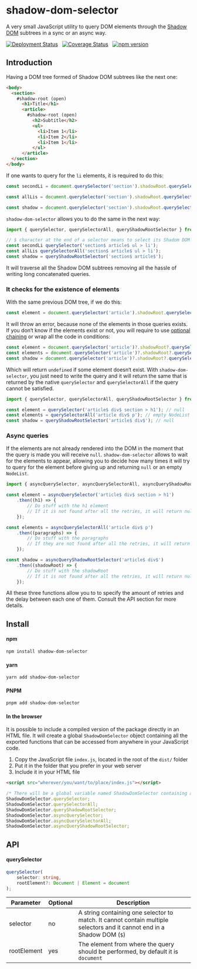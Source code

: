 # shadow-dom-selector

A very small JavaScript utility to query DOM elements through the [Shadow DOM] subtrees in a sync or an async way.

[![Deployment Status](https://github.com/elchininet/shadow-dom-selector/actions/workflows/deploy.yaml/badge.svg)](https://github.com/elchininet/shadow-dom-selector/actions/workflows/deploy.yaml) &nbsp; [![Coverage Status](https://coveralls.io/repos/github/elchininet/shadow-dom-selector/badge.svg?branch=master)](https://coveralls.io/github/elchininet/shadow-dom-selector?branch=master) &nbsp; [![npm version](https://badge.fury.io/js/shadow-dom-selector.svg)](https://badge.fury.io/js/shadow-dom-selector)

## Introduction

Having a DOM tree formed of Shadow DOM subtrees like the next one:

```html
<body>
  <section>
    #shadow-root (open)
      <h1>Title</h1>
      <article>
        #shadow-root (open)
          <h2>Subtitle</h2>
          <ul>
            <li>Item 1</li>
            <li>Item 2</li>
            <li>Item 1</li>
          </ul>
      </article>
  </section>
</body>
```
If one wants to query for the `li` elements, it is required to do this:

```javascript
const secondLi = document.querySelector('section').shadowRoot.querySelector('article').shadowRoot.querySelector('ul > li');

const allLis = document.querySelector('section').shadowRoot.querySelector('article').shadowRoot.querySelectorAll('ul > li');

const shadow = document.querySelector('section').shadowRoot.querySelector('article').shadowRoot;
```

`shadow-dom-selector` allows you to do the same in the next way:

```javascript
import { querySelector, querySelectorAll, queryShadowRootSelector } from 'shadow-dom-selector';

// $ character at the end of a selector means to select its Shadom DOM  
const secondLi querySelector('section$ article$ ul > li');
const allLis querySelectorAll('section$ article$ ul > li');
const shadow = queryShadowRootSelector('section$ article$');
```

It will traverse all the Shadow DOM subtrees removing all the hassle of writing long concatenated queries.

### It checks for the existence of elements

With the same previous DOM tree, if we do this:

```javascript
const element = document.querySelector('article').shadowRoot.querySelector('div').shadowRoot.querySelector('section > h1');
```

It will throw an error, because none of the elements in those queries exists. If you don‘t know if the elements exist or not, you will require to use [optional chaining] or wrap all the code in conditions:

```javascript
const element = document.querySelector('article')?.shadowRoot?.querySelector('div')?.shadowRoot?.querySelector('section > h1');
const elements = document.querySelector('article')?.shadowRoot?.querySelector('div')?.shadowRoot?.querySelectorAll('p');
const shadow = document.querySelector('article')?.shadowRoot?.querySelector('div')?.shadowRoot;
```

Which will return `undefined` if some element doesn‘t exist. With `shadow-dom-selector`, you just need to write the query and it will return the same that is returned by the native `querySelector` and `querySelectorAll` if the query cannot be satisfied.

```javascript
import { querySelector, querySelectorAll, queryShadowRootSelector } from 'shadow-dom-selector';

const element = querySelector('article$ div$ section > h1'); // null
const elements = querySelectorAll('article div$ p'); // empty NodeList
const shadow = queryShadowRootSelector('article$ div$'); // null
```

### Async queries

If the elements are not already rendered into the DOM in the moment that the query is made you will receive `null`. `shadow-dom-selector` allows to wait for the elements to appear, allowing you to decide how many times it will try to query for the element before giving up and returning `null` or an empty `NodeList`.

```javascript
import { asyncQuerySelector, asyncQuerySelectorAll, asyncQueryShadowRootSelector } from 'shadow-dom-selector';

const element = asyncQuerySelector('article$ div$ section > h1')
    .then((h1) => {
        // Do stuff with the h1 element
        // If it is not found after all the retries, it will return null
    });

const elements = asyncQuerySelectorAll('article div$ p')
    .then((paragraphs) => {
        // Do stuff with the paragraphs
        // If they are not found after all the retries, it will return an empty NodeList
    });

const shadow = asyncQueryShadowRootSelector('article$ div$')
    .then((shadowRoot) => {
        // Do stuff with the shadowRoot
        // If it is not found after all the retries, it will return null
    });
```

All these three functions allow you to to specify the amount of retries and the delay between each one of them. Consult the API section for more details.

## Install

#### npm

```bash
npm install shadow-dom-selector
```

#### yarn

```bash
yarn add shadow-dom-selector
```

#### PNPM

```bash
pnpm add shadow-dom-selector
```

#### In the browser

It is possible to include a compiled version of the package directly in an HTML file. It will create a global `ShadowDomSelector` object containing all the exported functions that can be accessed from anywhere in your JavaScript code.

1. Copy the JavaScript file `index.js`, located in the root of the `dist/` folder
2. Put it in the folder that you prefer in your web server
3. Include it in your HTML file

```html
<script src="wherever/you/want/to/place/index.js"></script>
```

```javascript
/* There will be a global variable named ShadowDomSelector containing all the functions */
ShadowDomSelector.querySelector;
ShadowDomSelector.querySelectorAll;
ShadowDomSelector.queryShadowRootSelector;
ShadowDomSelector.asyncQuerySelector;
ShadowDomSelector.asyncQuerySelectorAll;
ShadowDomSelector.asyncQueryShadowRootSelector;
```

## API

#### querySelector

```typescript
querySelector(
    selector: string,
    rootElement?: Document | Element = document
);
```

| Parameter    | Optional      | Description                                        |
| ------------ | ------------- | -------------------------------------------------- |
| selector     | no            | A string containing one selector to match. It cannot contain multiple selectors and it cannot end in a Shadow DOM (`$`) |
| rootElement  | yes           | The element from where the query should be performed, by default it is `document` |


[Shadow DOM]: https://developer.mozilla.org/en-US/docs/Web/API/Web_components/Using_shadow_DOM
[optional chaining]: https://developer.mozilla.org/en-US/docs/Web/JavaScript/Reference/Operators/Optional_chaining
